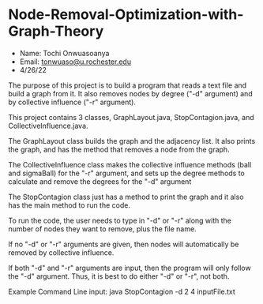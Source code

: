 # Node-Removal-Optimization-with-Graph-Theory
- Name: Tochi Onwuasoanya
- Email: tonwuaso@u.rochester.edu
- 4/26/22


The purpose of this project is to build a program that reads a text file and build a graph from it. It also removes nodes by degree ("-d" argument) and by collective influence ("-r" argument). 

This project contains 3 classes, GraphLayout.java, StopContagion.java, and CollectiveInfluence.java. 

The GraphLayout class builds the graph and the adjacency list. It also prints the graph, and has the method that removes a node from the graph.

The CollectiveInfluence class makes the collective influence methods (ball and sigmaBall) for the "-r" argument, and sets up the degree methods to calculate and remove the degrees for the "-d" argument

The StopContagion class just has a method to print the graph and it also has the main method to run the code.

To run the code, the user needs to type in "-d" or "-r" along with the number of nodes they want to remove, plus the file name.

If no "-d" or "-r" arguments are given, then nodes will automatically be removed by collective influence.

If both "-d" and "-r" arguments are input, then the program will only follow the "-d" argument. Thus, it is best to do either "-d" or "-r", not both. 

Example Command Line input: java StopContagion -d 2 4 inputFile.txt

